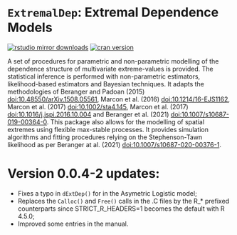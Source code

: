 # `ExtremalDep`: Extremal Dependence Models

[![rstudio mirror downloads](https://cranlogs.r-pkg.org/badges/ExtremalDep?color=2ED968)](https://cranlogs.r-pkg.org/)
[![cran version](https://www.r-pkg.org/badges/version/ExtremalDep)](https://cran.r-project.org/package=ExtremalDep)

A set of procedures for parametric and non-parametric modelling of the dependence structure of multivariate extreme-values is provided. The statistical inference is performed with non-parametric estimators, likelihood-based estimators and Bayesian techniques. It adapts the methodologies of Beranger and Padoan (2015) <doi:10.48550/arXiv.1508.05561>, Marcon et al. (2016) <doi:10.1214/16-EJS1162>, Marcon et al. (2017) <doi:10.1002/sta4.145>, Marcon et al. (2017) <doi:10.1016/j.jspi.2016.10.004> and Beranger et al. (2021) <doi:10.1007/s10687-019-00364-0>. This package also allows for the modelling of spatial extremes using flexible max-stable processes. It provides simulation algorithms and fitting procedures relying on the Stephenson-Tawn likelihood as per Beranger at al. (2021) <doi:10.1007/s10687-020-00376-1>.

# Version 0.0.4-2 updates:

- Fixes a typo in `dExtDep()` for in the Asymetric Logistic model;
- Replaces the `Calloc()` and `Free()` calls in the .C files by the R_* prefixed counterparts since STRICT_R_HEADERS=1 becomes the default with R 4.5.0;
- Improved some entries in the manual. 
